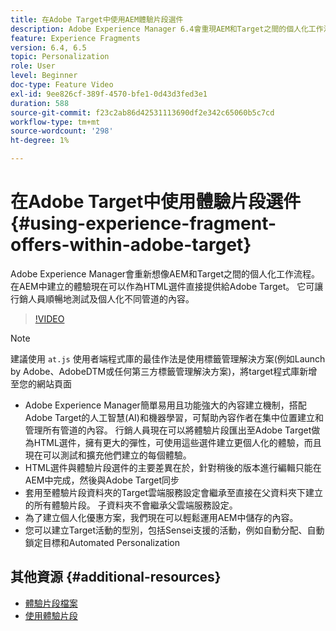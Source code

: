 ```yaml
---
title: 在Adobe Target中使用AEM體驗片段選件
description: Adobe Experience Manager 6.4會重現AEM和Target之間的個人化工作流程。 在AEM中建立的體驗現在可以作為HTML選件直接提供給Adobe Target。 它可讓行銷人員順暢地測試及個人化不同管道的內容。
feature: Experience Fragments
version: 6.4, 6.5
topic: Personalization
role: User
level: Beginner
doc-type: Feature Video
exl-id: 9ee826cf-389f-4570-bfe1-0d43d3fed3e1
duration: 588
source-git-commit: f23c2ab86d42531113690df2e342c65060b5c7cd
workflow-type: tm+mt
source-wordcount: '298'
ht-degree: 1%

---
```


# 在Adobe Target中使用體驗片段選件{#using-experience-fragment-offers-within-adobe-target}

Adobe Experience Manager會重新想像AEM和Target之間的個人化工作流程。 在AEM中建立的體驗現在可以作為HTML選件直接提供給Adobe Target。 它可讓行銷人員順暢地測試及個人化不同管道的內容。

>[!VIDEO](https://video.tv.adobe.com/v/22383?quality=12&learn=on)

>[!NOTE]
>
>建議使用 `at.js` 使用者端程式庫的最佳作法是使用標籤管理解決方案(例如Launch by Adobe、AdobeDTM或任何第三方標籤管理解決方案)，將target程式庫新增至您的網站頁面


* Adobe Experience Manager簡單易用且功能強大的內容建立機制，搭配Adobe Target的人工智慧(AI)和機器學習，可幫助內容作者在集中位置建立和管理所有管道的內容。 行銷人員現在可以將體驗片段匯出至Adobe Target做為HTML選件，擁有更大的彈性，可使用這些選件建立更個人化的體驗，而且現在可以測試和擴充他們建立的每個體驗。
* HTML選件與體驗片段選件的主要差異在於，針對稍後的版本進行編輯只能在AEM中完成，然後與Adobe Target同步
* 套用至體驗片段資料夾的Target雲端服務設定會繼承至直接在父資料夾下建立的所有體驗片段。 子資料夾不會繼承父雲端服務設定。
* 為了建立個人化優惠方案，我們現在可以輕鬆運用AEM中儲存的內容。
* 您可以建立Target活動的型別，包括Sensei支援的活動，例如自動分配、自動鎖定目標和Automated Personalization

## 其他資源 {#additional-resources}

* [體驗片段檔案](https://experienceleague.adobe.com/docs/experience-manager-65/authoring/authoring/experience-fragments.html)
* [使用體驗片段](/help/sites/experience-fragments/experience-fragments-feature-video-use.md)
